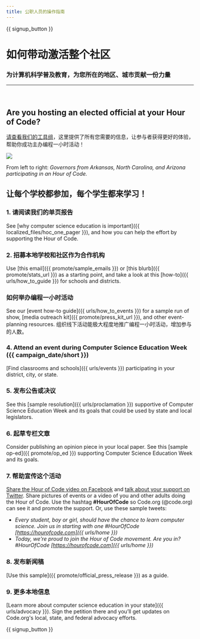 ```yaml
---
title: 公职人员的操作指南
---
```


{{ signup_button }}

# 如何带动激活整个社区

### 为计算机科学普及教育，为您所在的地区、城市贡献一份力量

* * *

</br>

## Are you hosting an elected official at your Hour of Code?

[请查看我们的工具组](/files/elected-official.pdf)，这里提供了所有您需要的信息，让参与者获得更好的体验，帮助你成功主办编程一小时活动！

![](/images/fit-800/hoc_govs.png)

From left to right: *Governors from Arkansas, North Carolina, and Arizona participating in an Hour of Code.*

## 让每个学校都参加，每个学生都来学习！

### 1. 请阅读我们的单页报告

See [why computer science education is important]({{ localized_files/hoc_one_pager }}), and how you can help the effort by supporting the Hour of Code.

### 2. 招募本地学校和社区作为合作机构

Use [this email]({{ promote/sample_emails }}) or [this blurb]({{ promote/stats_url }}) as a starting point, and take a look at this [how-to]({{ urls/how_to_guide }}) for schools and districts.

### 如何举办编程一小时活动

See our [event how-to guide]({{ urls/how_to_events }}) for a sample run of show, [media outreach kit]({{ promote/press_kit_url }}), and other event-planning resources. 组织线下活动能极大程度地推广编程一小时活动，增加参与的人数。

### 4. Attend an event during Computer Science Education Week ({{ campaign_date/short }})

[Find classrooms and schools]({{ urls/events }}) participating in your district, city, or state.

### 5. 发布公告或决议

See this [sample resolution]({{ urls/proclamation }}) supportive of Computer Science Education Week and its goals that could be used by state and local legislators.

### 6. 起草专栏文章

Consider publishing an opinion piece in your local paper. See this [sample op-ed]({{ promote/op_ed }}) supporting Computer Science Education Week and its goals.

### 7. 帮助宣传这个活动

[Share the Hour of Code video on Facebook](https://www.facebook.com/sharer/sharer.php?u=http%3A%2F%2Fhourofcode.com%2Fus) and [talk about your support on Twitter](https://twitter.com/intent/tweet?url=http%3A%2F%2Fhourofcode.com&text=I%27m%20participating%20in%20this%20year%27s%20%23HourOfCode%2C%20are%20you%3F%20%40codeorg&original_referer=https%3A%2F%2Fwww.google.com%2Furl%3Fq%3Dhttps%253A%252F%252Ftwitter.com%252Fshare%253Fhashtags%253D%2526amp%253Brelated%253Dcodeorg%2526amp%253Btext%253DI%252527m%252Bparticipating%252Bin%252Bthis%252Byear%252527s%252B%252523HourOfCode%25252C%252Bare%252Byou%25253F%252B%252540codeorg%2526amp%253Burl%253Dhttp%25253A%25252F%25252Fhourofcode.com%26sa%3DD%26sntz%3D1%26usg%3DAFQjCNE1GLTUbKZfMlEh9Aj5w0iswz6PYQ&related=codeorg&hashtags=). Share pictures of events or a video of you and other adults doing the Hour of Code. Use the hashtag **#HourOfCode** so Code.org (@code.org) can see it and promote the support. Or, use these sample tweets:

- *Every student, boy or girl, should have the chance to learn computer science. Join us in starting with one #HourOfCode [https://hourofcode.com]({{ urls/home }})*
- *Today, we're proud to join the Hour of Code movement. Are you in? #HourOfCode [https://hourofcode.com]({{ urls/home }})*

### 8. 发布新闻稿

[Use this sample]({{ promote/official_press_release }}) as a guide.

### 9. 更多本地信息

[Learn more about computer science education in your state]({{ urls/advocacy }}). Sign the petition there and you’ll get updates on Code.org's local, state, and federal advocacy efforts.

{{ signup_button }}
